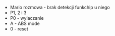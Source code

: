 - Mario rozmowa - brak detekcji funkchip u niego
- P1, 2 i 3
- P0 - wylaczanie
- A - ABS mode
- 0 - reset